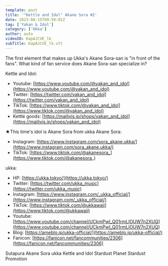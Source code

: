 ```yaml
---
template: post
title: '"Kettle and Idol" Akane Sora #2'
date: 2023-08-15T09:59:01Z
tag: ['Yakan & Idol']
category: ['Ukka']
author: auto 
videoID: KapAJCVE_lk
subTitle: KapAJCVE_lk.vtt
---
```

The first element that makes up Ukka's Akane Sora-san is "in front of the fans".
What kind of fan service does Akane Sora-san specialize in?


Kettle and Idol:

- Youtube: [https://www.youtube.com/@yakan_and_idol](https://www.youtube.com/@yakan_and_idol)
- Twitter: [https://twitter.com/yakan_and_idol](https://twitter.com/yakan_and_idol)
- TikTok: [https://www.tiktok.com/@yakan_and_idol](https://www.tiktok.com/@yakan_and_idol)
- Kettle goods: [https://mailivis.jp/shops/yakan_and_idol](https://mailivis.jp/shops/yakan_and_idol)

★This time's idol is Akane Sora from ukka
Akane Sora:

- Instagram: [https://www.instagram.com/sora_akane.ukka/](https://www.instagram.com/sora_akane.ukka/)
- TikTok: [https://www.tiktok.com/@akanesora_](https://www.tiktok.com/@akanesora_)

ukka:

- HP: [https://ukka.tokyo/](https://ukka.tokyo/)
- Twitter: [https://twitter.com/ukka_music](https://twitter.com/ukka_music)
- Instagram: [https://www.instagram.com/_ukka_official/](https://www.instagram.com/_ukka_official/)
- TikTok: [https://www.tiktok.com/@ukkawaii](https://www.tiktok.com/@ukkawaii)
- Youtube: [https://www.youtube.com/channel/UCkmPwI_Q01rmLIOUW7n2XUQ](https://www.youtube.com/channel/UCkmPwI_Q01rmLIOUW7n2XUQ)
- Blog: [https://ameblo.jp/ukka-official/](https://ameblo.jp/ukka-official/)
- Fanicon: [https://fanicon.net/fancommunities/2306](https://fanicon.net/fancommunities/2306)


Sutapura Akane Sora ukka Kettle and Idol Stardust Planet Stardust Promotion
